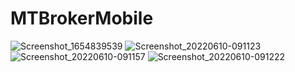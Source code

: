 # MTBrokerMobile
![Screenshot_1654839539](https://user-images.githubusercontent.com/25477314/173005497-46b53417-ed19-463c-80b5-8788b810683a.png)
![Screenshot_20220610-091123](https://user-images.githubusercontent.com/25477314/173005535-4cebff7a-8a5d-4aa7-94cc-d05355a6c71a.png)
![Screenshot_20220610-091157](https://user-images.githubusercontent.com/25477314/173005541-fceff277-f852-4105-b86c-d1b7adddf13d.png)
![Screenshot_20220610-091222](https://user-images.githubusercontent.com/25477314/173005553-5a1d7073-ea06-4263-820d-bc253d4751c9.png)
